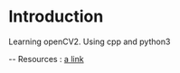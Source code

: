 # Introduction
Learning openCV2. Using cpp and python3

--
	Resources : 
		[a link](https://www.opencv-srf.com/p/introduction.html)